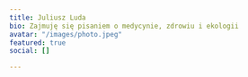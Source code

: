 ```yaml
---
title: Juliusz Luda
bio: Zajmuję się pisaniem o medycynie, zdrowiu i ekologii
avatar: "/images/photo.jpeg"
featured: true
social: []

---
```

